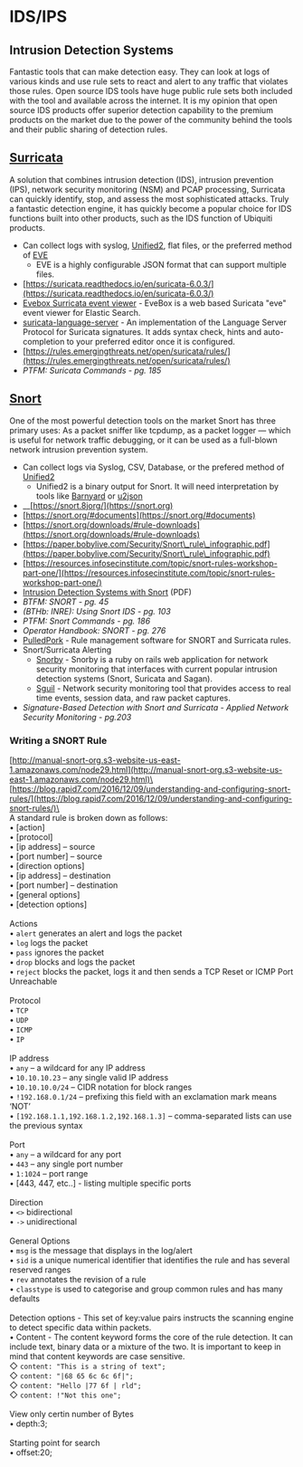 # IDS/IPS

## **Intrusion Detection Systems**

Fantastic tools that can make detection easy. They can look at logs of various kinds and use rule sets to react and alert to any traffic that violates those rules. Open source IDS tools have huge public rule sets both included with the tool and available across the internet. It is my opinion that open source IDS products offer superior detection capability to the premium products on the market due to the power of the community behind the tools and their public sharing of detection rules.

## [Surricata](https://suricata-ids.org)&#x20;

A solution that combines intrusion detection (IDS), intrusion prevention (IPS), network security monitoring (NSM) and PCAP processing, Surricata can quickly identify, stop, and assess the most sophisticated attacks. Truly a fantastic detection engine, it has quickly become a popular choice for IDS functions built into other products, such as the IDS function of Ubiquiti products.

* Can collect logs with syslog, [Unified2](https://www.snort.org/faq/readme-unified2), flat files, or the preferred method of [EVE](https://suricata.readthedocs.io/en/suricata-6.0.0/output/eve/eve-json-output.html)
  * EVE is a highly configurable JSON format that can support multiple files.
* [https://suricata.readthedocs.io/en/suricata-6.0.3/](https://suricata.readthedocs.io/en/suricata-6.0.3/)
* [Evebox Surricata event viewer](https://github.com/jasonish/evebox) - EveBox is a web based Suricata "eve" event viewer for Elastic Search.
* [suricata-language-server](https://github.com/StamusNetworks/suricata-language-server) - An implementation of the Language Server Protocol for Suricata signatures. It adds syntax check, hints and auto-completion to your preferred editor once it is configured.
* [https://rules.emergingthreats.net/open/suricata/rules/](https://rules.emergingthreats.net/open/suricata/rules/)
* _PTFM: Suricata Commands - pg. 185_

## [Snort ](https://github.com/snort3/snort3)&#x20;

One of the most powerful detection tools on the market  Snort has three primary uses: As a packet sniffer like tcpdump, as a packet logger — which is useful for network traffic debugging, or it can be used as a full-blown network intrusion prevention system.

* Can collect logs via Syslog, CSV, Database, or the prefered method of [Unified2](https://www.snort.org/faq/readme-unified2)
  * Unified2 is a binary output for Snort. It will need interpretation by tools like [Barnyard](https://github.com/firnsy/barnyard2) or [u2json](https://idstools.readthedocs.io/en/latest/tools/u2json.html)
* __[https://snort.8jorg/](https://snort.org)
* [https://snort.org/#documents](https://snort.org/#documents)
* [https://snort.org/downloads/#rule-downloads](https://snort.org/downloads/#rule-downloads)
* [https://paper.bobylive.com/Security/Snort\_rule\_infographic.pdf](https://paper.bobylive.com/Security/Snort\_rule\_infographic.pdf)
* [https://resources.infosecinstitute.com/topic/snort-rules-workshop-part-one/](https://resources.infosecinstitute.com/topic/snort-rules-workshop-part-one/)
* [Intrusion Detection Systems with Snort](http://ptgmedia.pearsoncmg.com/images/0131407333/downloads/0131407333.pdf) (PDF)
* _BTFM: SNORT - pg. 45_
* _(BTHb: INRE): Using Snort IDS - pg. 103_
* _PTFM: Snort Commands - pg. 186_
* _Operator Handbook: SNORT - pg. 276_
* [PulledPork](https://github.com/shirkdog/pulledpork) - Rule management software for SNORT and Surricata rules.
* Snort/Surricata Alerting
  * [Snorby](https://github.com/Snorby/snorby) - Snorby is a ruby on rails web application for network security monitoring that interfaces with current popular intrusion detection systems (Snort, Suricata and Sagan).
  * [Sguil](https://github.com/bammv/sguil) - Network security monitoring tool that provides access to real time events, session data, and raw packet captures.
* _Signature-Based Detection with Snort and Surricata - Applied Network Security Monitoring - pg.203_

### **Writing a SNORT Rule**

[http://manual-snort-org.s3-website-us-east-1.amazonaws.com/node29.html](http://manual-snort-org.s3-website-us-east-1.amazonaws.com/node29.html)\
[https://blog.rapid7.com/2016/12/09/understanding-and-configuring-snort-rules/](https://blog.rapid7.com/2016/12/09/understanding-and-configuring-snort-rules/)\
\
A standard rule is broken down as follows:\
• \[action]\
• \[protocol]\
• \[ip address] – source\
• \[port number] – source\
• \[direction options]\
• \[ip address] – destination\
• \[port number] – destination\
• \[general options]\
• \[detection options]\
\
Actions\
• `alert` generates an alert and logs the packet\
• `log` logs the packet\
• `pass` ignores the packet\
• `drop` blocks and logs the packet\
• `reject` blocks the packet, logs it and then sends a TCP Reset or ICMP Port Unreachable\
\
Protocol\
• `TCP`\
• `UDP`\
• `ICMP`\
• `IP`\
\
IP address\
• `any` – a wildcard for any IP address\
• `10.10.10.23` – any single valid IP address\
• `10.10.10.0/24` – CIDR notation for block ranges\
• `!192.168.0.1/24` – prefixing this field with an exclamation mark means ‘NOT’\
• `[192.168.1.1,192.168.1.2,192.168.1.3]` – comma-separated lists can use the previous syntax\
\
Port\
• `any` – a wildcard for any port\
• `443` – any single port number\
• `1:1024` – port range\
• \[443, 447, etc..] - listing multiple specific ports\
\
Direction\
• `<>` bidirectional\
• `->` unidirectional\
\
General Options\
• `msg` is the message that displays in the log/alert\
• `sid` is a unique numerical identifier that identifies the rule and has several reserved ranges\
• `rev` annotates the revision of a rule\
• `classtype` is used to categorise and group common rules and has many defaults\
\
Detection options - This set of key:value pairs instructs the scanning engine to detect specific data within packets.\
• Content - The content keyword forms the core of the rule detection. It can include text, binary data or a mixture of the two. It is important to keep in mind that content keywords are case sensitive.\
◇ `content: "This is a string of text";`\
◇ `content: "|68 65 6c 6c 6f|";`\
◇ `content: "Hello |77 6f | rld";`\
◇ `content: !"Not this one";`\
\
View only certin number of Bytes\
• depth:3;\
\
Starting point for search\
• offset:20;
